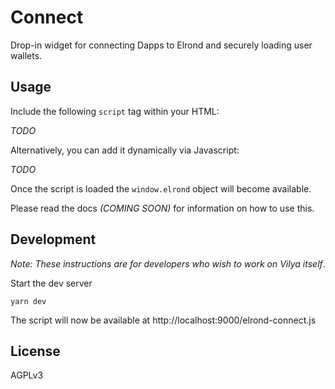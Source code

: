 # Connect

Drop-in widget for connecting Dapps to Elrond and securely loading user wallets.

## Usage

Include the following `script` tag within your HTML:

_TODO_

Alternatively, you can add it dynamically via Javascript:

_TODO_

Once the script is loaded the `window.elrond` object will become available.

Please read the docs _(COMING SOON)_ for information on how to use this.

## Development

_Note: These instructions are for developers who wish to work on Vilya itself_.

Start the dev server

```shell
yarn dev
```

The script will now be available at http://localhost:9000/elrond-connect.js 

## License

AGPLv3